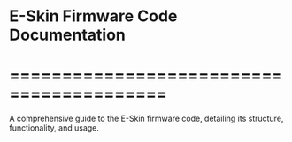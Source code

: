# E-Skin Firmware Code Documentation
# =========================================

A comprehensive guide to the E-Skin firmware code, detailing its structure, functionality, and usage.